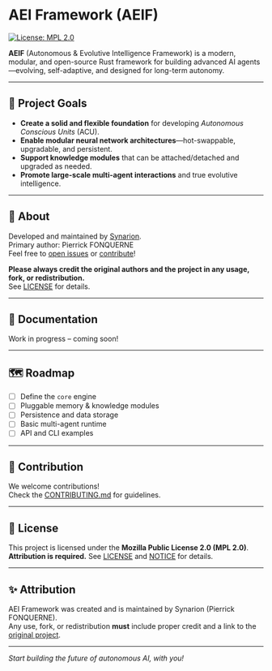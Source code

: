 # AEI Framework (AEIF)

[![License: MPL 2.0](https://img.shields.io/badge/License-MPL_2.0-brightgreen.svg)](LICENSE)

**AEIF** (Autonomous & Evolutive Intelligence Framework) is a modern, modular, and open-source Rust framework for building advanced AI agents—evolving, self-adaptive, and designed for long-term autonomy.

---

## 🚀 Project Goals

- **Create a solid and flexible foundation** for developing *Autonomous Conscious Units* (ACU).
- **Enable modular neural network architectures**—hot-swappable, upgradable, and persistent.
- **Support knowledge modules** that can be attached/detached and upgraded as needed.
- **Promote large-scale multi-agent interactions** and true evolutive intelligence.

---

## 🏢 About

Developed and maintained by [Synarion](https://github.com/SynarionTechnologies).  
Primary author: Pierrick FONQUERNE  
Feel free to [open issues](https://github.com/SynarionTechnologies/aei-framework/issues) or [contribute](CONTRIBUTING.md)!

**Please always credit the original authors and the project in any usage, fork, or redistribution.**  
See [LICENSE](LICENSE) for details.

---

## 📖 Documentation

Work in progress – coming soon!

---

## 🗺️ Roadmap

- [ ] Define the `core` engine
- [ ] Pluggable memory & knowledge modules
- [ ] Persistence and data storage
- [ ] Basic multi-agent runtime
- [ ] API and CLI examples

---

## 🤝 Contribution

We welcome contributions!  
Check the [CONTRIBUTING.md](CONTRIBUTING.md) for guidelines.

---

## 📜 License

This project is licensed under the **Mozilla Public License 2.0 (MPL 2.0)**.  
**Attribution is required.** See [LICENSE](LICENSE) and [NOTICE](NOTICE) for details.

---

## ✨ Attribution

AEI Framework was created and is maintained by Synarion (Pierrick FONQUERNE).  
Any use, fork, or redistribution **must** include proper credit and a link to the [original project](https://github.com/SynarionTechnologies/aei-framework).

---

*Start building the future of autonomous AI, with you!*

